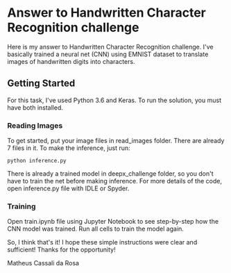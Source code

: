 # Answer to Handwritten Character Recognition challenge

Here is my answer to Handwritten Character Recognition challenge. I've basically trained a neural net (CNN) using EMNIST dataset to translate images of handwritten digits into characters.

## Getting Started

For this task, I've used Python 3.6 and Keras. To run the solution, you must have both installed.

### Reading Images

To get started, put your image files in read_images folder. There are already 7 files in it. To make the inference, just run:

```
python inference.py
```
There is already a trained model in deepx_challenge folder, so you don't have to train the net before making inference. For more details of the code, open inference.py file with IDLE or Spyder.

### Training

Open train.ipynb file using Jupyter Notebook to see step-by-step how the CNN model was trained. Run all cells to train the model again.

So, I think that's it! I hope these simple instructions were clear and sufficient! Thanks for the opportunity!

Matheus Cassali da Rosa

